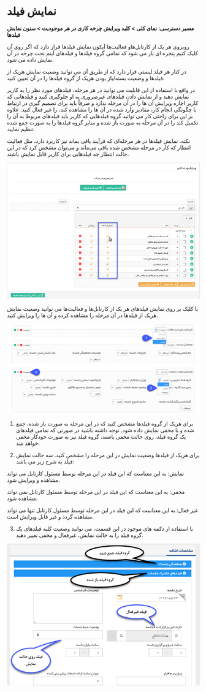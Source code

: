 # نمایش فیلد
**مسیر دسترسی: نمای کلی > کلید ویرایش چرخه کاری در هر موجودیت > ستون نمایش فیلدها** 


 روبروی هر یک از کارتابل‌هاو فعالیت‌ها آیکون نمایش فیلدها قرار دارد که اگر روی آن کلیک کنیم پنجره ای باز می شود که تمامی گروه فیلدها و فیلدهای آیتم تحت چرخه در آن نمایش داده می شود.

در کنار هر فیلد لیستی قرار دارد که از طریق آن می توانید وضعیت نمایش هریک از فیلدها و وضعیت بسته/باز بودن هریک از گروه فیلدها را در آن تعیین کنید.

در واقع با استفاده از این قابلیت می توانید در هر مرحله، فیلدهای مورد نظر را به کاربر نمایش دهید و از نمایش دادن فیلدهای غیرضروری به او جلوگیری کنید و فیلدهایی که کاربر اجازه ویرایش آن ها را در آن مرحله ندارد و صرفاً باید برای تصمیم گیری در ارتباط با چگونگی انجام کار، مقادیر وارد شده در آن ها را مشاهده کند، را غیر فعال کنید. علاوه بر این برای راحتی کار می توانید گروه فیلدهایی که کاربر باید فیلدهای مربوط به آن را تکمیل کند را در آن مرحله به صورت باز شده و سایر گروه فیلدها را به صورت جمع شده تنظیم نمایید.

  نکته. نمایش فیلدها در هر مرحله‌ای که فرآیند باقی بماند نیز کاربرد دارد، مثل فعالیت انتظار که کار در مرحله مشخص شده باقی می‌ماند و می‌توان مشخص کرد که در این حالت انتظار چه فیلدهایی برای کاربر قابل نمایش باشند.
    

![](Cardtable42.png)

با کلیک بر روی نمایش فیلدهای هر یک از کارتابل‌ها و فعالیت‌ها می توانید وضعیت نمایش هریک از فیلدها در آن مرحله را مشاهده کرده و آن ها را ویرایش کنید.

![](Cardtable43.png)

1. برای هریک از گروه فیلدها مشخص کنید که در این مرحله به صورت باز شده، جمع شده و یا مخفی نمایش داده شود. توجه داشته باشید در صورتی که تمامی فیلدهای یک گروه فیلد، روی حالت مخفی باشند، گروه فیلد نیز به صورت خودکار مخفی خواهد شد.

2. برای هریک از فیلدها وضعیت نمایش در این مرحله را مشخص کنید. سه حالت نمایش فیلد به شرح زیر می باشد:

نمایش: به این معناست که این فیلد در این مرحله توسط مسئول کارتابل می تواند مشاهده و ویرایش شود.

مخفی: به این معناست که این فیلد در این مرحله توسط مسئول کارتابل نمی تواند مشاهده شود.

غیر فعال: به این معناست که این فیلد در این مرحله توسط مسئول کارتابل تنها می تواند مشاهده گردد و غیر قابل ویرایش است.

3. با استفاده از دکمه های موجود در این قسمت، می توانید وضعیت کلیه فیلدهای یک گروه فیلد را به حالت نمایش، غیرفعال و مخفی تغییر دهید.    


![](Cardtable44.png)
